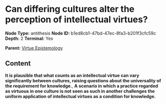 # Can differing cultures alter the perception of intellectual virtues?

**Node Type:** antithesis
**Node ID:** b1ed8cb1-47bd-47ec-8fa3-b201f3cfc59c
**Depth:** 2
**Terminal:** Yes

**Parent:** [Virtue Epistemology](virtue-epistemology.md)

## Content

**It is plausible that what counts as an intellectual virtue can vary significantly between cultures, raising questions about the universality of the requirement for knowledge.**, **A scenario in which a practice regarded as virtuous in one culture is not seen as such in another challenges the uniform application of intellectual virtues as a condition for knowledge.**
